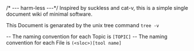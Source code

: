 <div>
/* --- harm-less ---*/
Inspired by suckless and cat-v, this is a simple single document wiki of minimal software.

This Document is genarated by the unix tree command ``tree -v``

-- The naming convention for each Topic is ``[TOPIC]``
-- The naming convention for each File is ``(<sloc>)[tool name]``
<div/>

